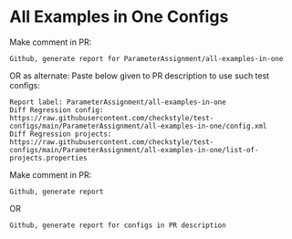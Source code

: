 # All Examples in One Configs
Make comment in PR:
```
Github, generate report for ParameterAssignment/all-examples-in-one
```
OR as alternate:
Paste below given to PR description to use such test configs:
```
Report label: ParameterAssignment/all-examples-in-one
Diff Regression config: https://raw.githubusercontent.com/checkstyle/test-configs/main/ParameterAssignment/all-examples-in-one/config.xml
Diff Regression projects: https://raw.githubusercontent.com/checkstyle/test-configs/main/ParameterAssignment/all-examples-in-one/list-of-projects.properties
```
Make comment in PR:
```
Github, generate report
```
OR
```
Github, generate report for configs in PR description
```
